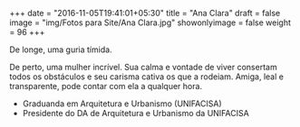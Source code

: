 +++
date = "2016-11-05T19:41:01+05:30"
title = "Ana Clara"
draft = false
image = "img/Fotos para Site/Ana Clara.jpg"
showonlyimage = false
weight = 96
+++

De longe, uma guria tímida.
<!--more-->

De perto, uma mulher incrível. Sua calma e vontade de viver consertam todos os obstáculos e seu carisma cativa os que a rodeiam. Amiga, leal e transparente, pode contar com ela a qualquer hora.

* Graduanda em Arquitetura e Urbanismo (UNIFACISA)
* Presidente do DA de Arquitetura e Urbanismo da UNIFACISA
